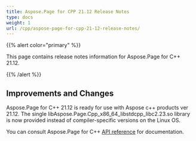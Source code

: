 ```yaml
---
title: Aspose.Page for CPP 21.12 Release Notes
type: docs
weight: 1
url: /cpp/aspose-page-for-cpp-21-12-release-notes/
---
```


{{% alert color="primary" %}}

This page contains release notes information for Aspose.Page for C++ 21.12.

{{% /alert %}}
## **Improvements and Changes**

Aspose.Page for C++ 21.12 is ready for use with Aspose c++ products ver 21.12. The single libAspose.Page.Cpp_x86_64_libstdcpp_libc2.23.so library is now provided instead of compiler-specific versions on the Linux OS.

You can consult Aspose.Page for C++ [API reference](https://apireference.aspose.com/cpp/page/) for documentation.
